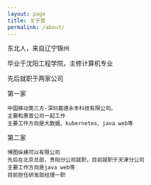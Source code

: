 ```yaml
---
layout: page
title: 关于我
permalink: /about/
---
```


东北人，来自辽宁锦州

毕业于沈阳工程学院，主修计算机专业

先后就职于两家公司

第一家
```
中国移动第三方-深圳嘉德永丰科技有限公司。
主要和惠普公司一起工作
主要工作方向是大数据、kubernetes、java web等
```
第二家
```
博图纵横可以有限公司
先后在北京总部，贵阳分公司就职，目前就职于天津分公司
主要工作方向是java web等
目前担任研发部经理一职
```
